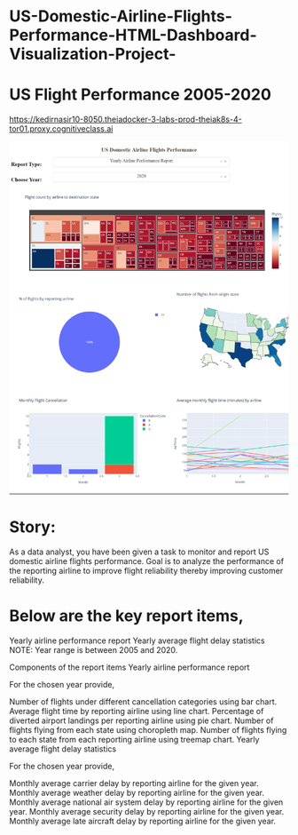 # US-Domestic-Airline-Flights-Performance-HTML-Dashboard-Visualization-Project-

# US Flight Performance 2005-2020

https://kedirnasir10-8050.theiadocker-3-labs-prod-theiak8s-4-tor01.proxy.cognitiveclass.ai

<p align="center">
<img src="https://github.com/kedibeki/US-Domestic-Airline-Flights-Performance-HTML-Dashboard-Visualization-Project-/blob/main/2022%20US%20Performance%20Github.jpg" alt=""/>
</p>

# Story:
As a data analyst, you have been given a task to monitor and report US domestic airline flights performance. Goal is to analyze the performance of the reporting airline to improve flight reliability thereby improving customer reliability.

# Below are the key report items,

Yearly airline performance report 
Yearly average flight delay statistics
NOTE: Year range is between 2005 and 2020.

Components of the report items
Yearly airline performance report

For the chosen year provide,

Number of flights under different cancellation categories using bar chart.
Average flight time by reporting airline using line chart.
Percentage of diverted airport landings per reporting airline using pie chart.
Number of flights flying from each state using choropleth map.
Number of flights flying to each state from each reporting airline using treemap chart.
Yearly average flight delay statistics

For the chosen year provide,

Monthly average carrier delay by reporting airline for the given year.
Monthly average weather delay by reporting airline for the given year.
Monthly average national air system delay by reporting airline for the given year.
Monthly average security delay by reporting airline for the given year.
Monthly average late aircraft delay by reporting airline for the given year.


